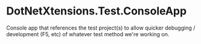# DotNetXtensions.Test.ConsoleApp

Console app that references the test project(s) to allow quicker debugging / development (F5, etc) of whatever test method we're working on.